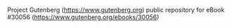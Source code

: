 Project Gutenberg (https://www.gutenberg.org) public repository for eBook #30056 (https://www.gutenberg.org/ebooks/30056)

